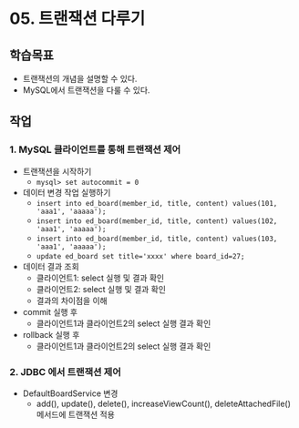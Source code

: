 # 05. 트랜잭션 다루기

## 학습목표

- 트랜잭션의 개념을 설명할 수 있다.
- MySQL에서 트랜잭션을 다룰 수 있다.

## 작업

### 1. MySQL 클라이언트를 통해 트랜잭션 제어

- 트랜잭션을 시작하기
  - `mysql> set autocommit = 0`
- 데이터 변경 작업 실행하기
  - `insert into ed_board(member_id, title, content) values(101, 'aaa1', 'aaaaa');`
  - `insert into ed_board(member_id, title, content) values(102, 'aaa1', 'aaaaa');`
  - `insert into ed_board(member_id, title, content) values(103, 'aaa1', 'aaaaa');`
  - `update ed_board set title='xxxx' where board_id=27;`
- 데이터 결과 조회
  - 클라이언트1: select 실행 및 결과 확인
  - 클라이언트2: select 실행 및 결과 확인
  - 결과의 차이점을 이해
- commit 실행 후
  - 클라이언트1과 클라이언트2의 select 실행 결과 확인
- rollback 실행 후 
  - 클라이언트1과 클라이언트2의 select 실행 결과 확인

### 2. JDBC 에서 트랜잭션 제어

- DefaultBoardService 변경
  - add(), update(), delete(), increaseViewCount(), deleteAttachedFile() 메서드에 트랜잭션 적용
